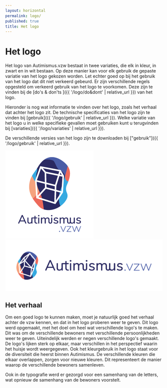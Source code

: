```yaml
---
layout: horizontal
permalink: logo/
published: true
title: Het logo
---
```


# Het logo

Het logo van Autimismus.vzw bestaat in twee variaties, die elk in kleur, in zwart en in wit bestaan. Op deze manier kan voor elk gebruik de gepaste variatie van het logo gekozen worden. Let echter goed op bij het gebruik van het logo dat dit niet verkeerd gebeurd. Er zijn verschillende regels opgesteld om verkeerd gebruik van het logo te voorkomen. Deze zijn te vinden bij de [do's & don'ts ]({{ '/logo/do&dont' | relative_url }}) van het logo.

Hieronder is nog wat informatie te vinden over het logo, zoals het verhaal dat achter het logo zit. De technische specificaties van het logo zijn te vinden bij [gebruik]({{ '/logo/gebruik' | relative_url }}). Welke variatie van het logo u in welke specifieke gevallen moet gebruiken kunt u terugvinden bij [variaties]({{ '/logo/variaties' | relative_url }}).

De verschillende versies van het logo zijn te downloaden bij ["gebruik"]({{ '/logo/gebruik' | relative_url }}).

<img src="../../assets/images/Logo/logo.png" alt="Logo autimismus verticaal">
<img src="../../assets/images/Logo/logo-hor.png" alt="Logo autimismus horizontaal">


## Het verhaal
    
Om een goed logo te kunnen maken, moet je natuurlijk goed het verhaal achter de vzw kennen, en dat in het logo proberen weer te geven. 
Dit logo werd opgemaakt, met het doel om heel wat verschillende logo's te maken. Dit was om de verschillende bewoners met verschillende persoonlijkheden weer te geven. Uiteindelijk werden er negen verschillende logo's gemaakt. De logo's lijken sterk op elkaar, maar verschillen in het perspectief waarin het huisje wordt weergegeven. 
Ook het kleurgebruik in het logo staat voor de diversiteit die heerst binnen Autimismus. De verschillende kleuren die elkaar overlappen, zorgen voor nieuwe kleuren. Dit representeert de manier waarop de verschillende bewoners samenleven.

Ook in de typografie werd er gezorgd voor een samenhang van de letters, wat opnieuw de samenhang van de bewoners voorstelt. 